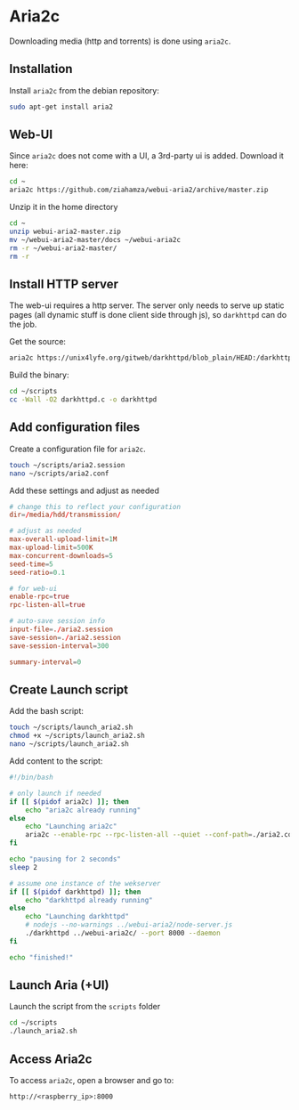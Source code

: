 # Aria2c
Downloading media (http and torrents) is done using `aria2c`. 


## Installation
Install `aria2c` from the debian repository:

```bash
sudo apt-get install aria2
```

## Web-UI
Since `aria2c` does not come with a UI, a 3rd-party ui is added. Download it here:

```bash
cd ~
aria2c https://github.com/ziahamza/webui-aria2/archive/master.zip
```

Unzip it in the home directory
```bash
cd ~
unzip webui-aria2-master.zip
mv ~/webui-aria2-master/docs ~/webui-aria2c
rm -r ~/webui-aria2-master/
rm -r 
```

## Install HTTP server
The web-ui requires a http server. The server only needs to serve up static pages (all dynamic stuff is done client side through js), so `darkhttpd` can do the job.

Get the source: 
```bash
aria2c https://unix4lyfe.org/gitweb/darkhttpd/blob_plain/HEAD:/darkhttpd.c -d ~/scripts
```

Build the binary:
```bash
cd ~/scripts
cc -Wall -O2 darkhttpd.c -o darkhttpd
```

## Add configuration files
Create a configuration file for `aria2c`.

```bash
touch ~/scripts/aria2.session
nano ~/scripts/aria2.conf
```

Add these settings and adjust as needed

```conf
# change this to reflect your configuration
dir=/media/hdd/transmission/

# adjust as needed
max-overall-upload-limit=1M
max-upload-limit=500K
max-concurrent-downloads=5
seed-time=5
seed-ratio=0.1

# for web-ui
enable-rpc=true
rpc-listen-all=true

# auto-save session info
input-file=./aria2.session
save-session=./aria2.session
save-session-interval=300

summary-interval=0
```

## Create Launch script
Add the bash script:
```bash
touch ~/scripts/launch_aria2.sh
chmod +x ~/scripts/launch_aria2.sh
nano ~/scripts/launch_aria2.sh
```

Add content to the script:
```bash
#!/bin/bash

# only launch if needed
if [[ $(pidof aria2c) ]]; then
	echo "aria2c already running"
else
	echo "Launching aria2c"
	aria2c --enable-rpc --rpc-listen-all --quiet --conf-path=./aria2.conf &
fi

echo "pausing for 2 seconds"
sleep 2

# assume one instance of the wekserver
if [[ $(pidof darkhttpd) ]]; then
	echo "darkhttpd already running"
else
	echo "Launching darkhttpd"
	# nodejs --no-warnings ../webui-aria2/node-server.js
	./darkhttpd ../webui-aria2c/ --port 8000 --daemon
fi

echo "finished!"
```

## Launch Aria (+UI)
Launch the script from the `scripts` folder

```bash
cd ~/scripts
./launch_aria2.sh
```

## Access Aria2c
To access `aria2c`, open a browser and go to:
```
http://<raspberry_ip>:8000
```